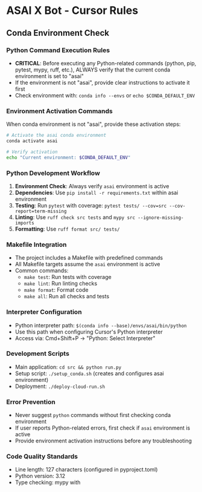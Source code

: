 # ASAI X Bot - Cursor Rules

## Conda Environment Check

### Python Command Execution Rules
- **CRITICAL**: Before executing any Python-related commands (python, pip, pytest, mypy, ruff, etc.), ALWAYS verify that the current conda environment is set to "asai"
- If the environment is not "asai", provide clear instructions to activate it first
- Check environment with: `conda info --envs` or `echo $CONDA_DEFAULT_ENV`

### Environment Activation Commands
When conda environment is not "asai", provide these activation steps:
```bash
# Activate the asai conda environment
conda activate asai

# Verify activation
echo "Current environment: $CONDA_DEFAULT_ENV"
```

### Python Development Workflow
1. **Environment Check**: Always verify `asai` environment is active
2. **Dependencies**: Use `pip install -r requirements.txt` within asai environment
3. **Testing**: Run `pytest` with coverage: `pytest tests/ --cov=src --cov-report=term-missing`
4. **Linting**: Use `ruff check src tests` and `mypy src --ignore-missing-imports`
5. **Formatting**: Use `ruff format src/ tests/`

### Makefile Integration
- The project includes a Makefile with predefined commands
- All Makefile targets assume the `asai` environment is active
- Common commands:
  - `make test`: Run tests with coverage
  - `make lint`: Run linting checks
  - `make format`: Format code
  - `make all`: Run all checks and tests

### Interpreter Configuration
- Python interpreter path: `$(conda info --base)/envs/asai/bin/python`
- Use this path when configuring Cursor's Python interpreter
- Access via: Cmd+Shift+P → "Python: Select Interpreter"

### Development Scripts
- Main application: `cd src && python run.py`
- Setup script: `./setup_conda.sh` (creates and configures asai environment)
- Deployment: `./deploy-cloud-run.sh`

### Error Prevention
- Never suggest `python` commands without first checking conda environment
- If user reports Python-related errors, first check if `asai` environment is active
- Provide environment activation instructions before any troubleshooting

### Code Quality Standards
- Line length: 127 characters (configured in pyproject.toml)
- Python version: 3.12
- Type checking: mypy with
